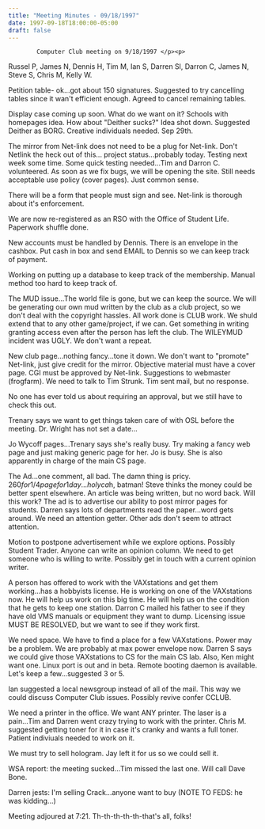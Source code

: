 ```yaml
---
title: "Meeting Minutes - 09/18/1997"
date: 1997-09-18T18:00:00-05:00
draft: false
---
```


			Computer Club meeting on 9/18/1997 </p><p>
Russel P, James N, Dennis H, Tim M, Ian S, Darren Sl, Darron C, James N, Steve  S, Chris M, Kelly W. </p><p>
Petition table- ok...got about 150 signatures.  Suggested to try cancelling tables since it wan't efficient enough.  Agreed to cancel remaining tables. </p><p>
Display case coming up soon.  What do we want on it?  Schools with homepages idea.  How about "Deither sucks?"  Idea shot down.  Suggested Deither as BORG. Creative individuals needed.  Sep 29th. </p><p>
The mirror from Net-link does not need to be a plug for Net-link.  Don't  Netlink the heck out of this... project status...probably today.  Testing next week some time.  Some quick testing needed...Tim and Darron C. volunteered. As soon as we fix bugs, we will be opening the site.  Still needs acceptable use policy (cover pages).  Just common sense.   </p><p>
There will be a form that people must sign and see.  Net-link is thorough about it's enforcement. </p><p>
We are now re-registered as an RSO with the Office of Student Life.  Paperwork shuffle done. </p><p>
New accounts must be handled by Dennis.  There is an envelope in the cashbox. Put cash in box and send EMAIL to Dennis so we can keep track of payment. </p><p>
Working on putting up a database to keep track of the membership.  Manual method too hard to keep track of. </p><p>
The MUD issue...The world file is gone, but we can keep the source.  We will be generating our own mud written by the club as a club project, so we don't deal with the copyright hassles.  All work done is CLUB work.  We shuld extend that to any other game/project, if we can.  Get something in writing granting access even after the person has left the club.  The WILEYMUD incident was UGLY.  We don't want a repeat.   </p><p>
New club page...nothing fancy...tone it down.  We don't want to "promote" Net-link, just give credit for the mirror.  Objective material must have a cover page.  CGI must be approved by Net-link.  Suggestions to webmaster (frogfarm).  We need to talk to Tim Strunk.  Tim sent mail, but no response. </p><p>
No one has ever told us about requiring an approval, but we still have to check this out. </p><p>
Trenary says we want to get things taken care of with OSL before the meeting. Dr. Wright has not set a date... </p><p>
Jo Wycoff pages...Trenary says she's really busy.  Try making a fancy web page and just making generic page for her.  Jo is busy.  She is also apparently in charge of the main CS page. </p><p>
The Ad...one comment, all bad.  The damn thing is pricy.  $260 for 1/4 page for 1 day...holy ca$h, batman!  Steve thinks the money could be better spent elsewhere.  An article was being written, but no word back.  Will this work? The ad is to advertise our ability to post mirror pages for students.  Darren says lots of departments read the paper...word gets around.  We need an attention getter.  Other ads don't seem to attract attention.   </p><p>
Motion to postpone advertisement while we explore options.  Possibly Student Trader.  Anyone can write an opinion column.  We need to get someone who is willing to write.  Possibly get in touch with a current opinion writer. </p><p>
A person has offered to work with the VAXstations and get them working...has a hobbyists license.  He is working on one of the VAXstations now.  He will help us work on this big time.  He will help us on the condition that he gets to keep one station.  Darron C mailed his father to see if they have old VMS manuals or equipment they want to dump.  Licensing issue MUST BE RESOLVED, but we want to see if they work first. </p><p>
We need space.  We have to find a place for a few VAXstations.  Power may be a problem.  We are probably at max power envelope now.  Darren S says we could give those VAXstations to CS for the main CS lab.  Also, Ken might want one. Linux port is out and in beta.  Remote booting daemon is available.  Let's keep a few...suggested 3 or 5.   </p><p>
Ian suggested a local newsgroup instead of all of the mail.  This way we could discuss Computer Club issues.  Possibly revive confer CCLUB.  </p><p>
We need a printer in the office.  We want ANY printer.  The laser is a pain...Tim and Darren went crazy trying to work with the printer.  Chris M. suggested getting toner for it in case it's cranky and wants a full toner. Patient indiviuals needed to work on it. </p><p>
We must try to sell hologram.  Jay left it for us so we could sell it. </p><p>
WSA report: the meeting sucked...Tim missed the last one.  Will call Dave Bone. </p><p>
Darren jests: I'm selling Crack...anyone want to buy (NOTE TO FEDS: he was kidding...) </p><p>
Meeting adjoured at 7:21.  Th-th-th-th-th-that's all, folks! </p><p>
</p>
